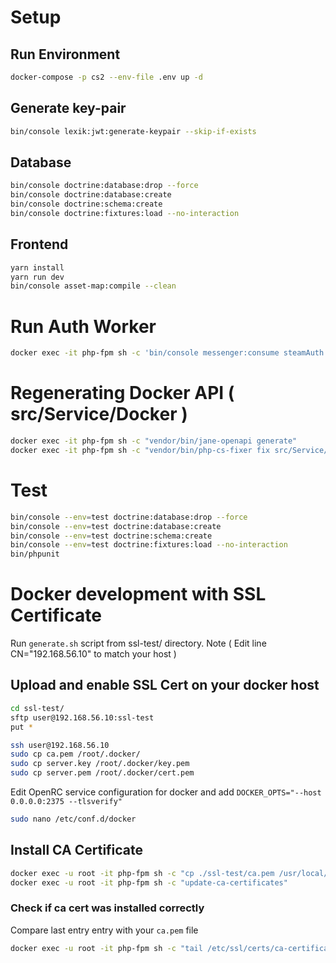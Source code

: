 # Setup

## Run Environment
```bash
docker-compose -p cs2 --env-file .env up -d
```

## Generate key-pair
```bash
bin/console lexik:jwt:generate-keypair --skip-if-exists
```

## Database
```bash
bin/console doctrine:database:drop --force
bin/console doctrine:database:create
bin/console doctrine:schema:create
bin/console doctrine:fixtures:load --no-interaction 
```

## Frontend
```bash
yarn install
yarn run dev
bin/console asset-map:compile --clean
```

# Run Auth Worker
```bash
docker exec -it php-fpm sh -c 'bin/console messenger:consume steamAuth -vv'
```

# Regenerating Docker API ( src/Service/Docker )
```bash
docker exec -it php-fpm sh -c "vendor/bin/jane-openapi generate"
docker exec -it php-fpm sh -c "vendor/bin/php-cs-fixer fix src/Service/Docker"
```

# Test
```bash
bin/console --env=test doctrine:database:drop --force
bin/console --env=test doctrine:database:create
bin/console --env=test doctrine:schema:create
bin/console --env=test doctrine:fixtures:load --no-interaction 
bin/phpunit
```

# Docker development with SSL Certificate
Run ```generate.sh``` script from ssl-test/ directory. Note ( Edit line CN="192.168.56.10" to match your host )

## Upload and enable SSL Cert on your docker host
```bash
cd ssl-test/
sftp user@192.168.56.10:ssl-test
put *

ssh user@192.168.56.10
sudo cp ca.pem /root/.docker/
sudo cp server.key /root/.docker/key.pem
sudo cp server.pem /root/.docker/cert.pem
```
Edit OpenRC service configuration for docker and add ```DOCKER_OPTS="--host 0.0.0.0:2375 --tlsverify"```
```bash
sudo nano /etc/conf.d/docker
```

## Install CA Certificate
```bash
docker exec -u root -it php-fpm sh -c "cp ./ssl-test/ca.pem /usr/local/share/ca-certificates/generated-test-ca.crt"
docker exec -u root -it php-fpm sh -c "update-ca-certificates"
```

### Check if ca cert was installed correctly
Compare last entry entry with your ```ca.pem``` file
```bash
docker exec -u root -it php-fpm sh -c "tail /etc/ssl/certs/ca-certificates.crt"
```

